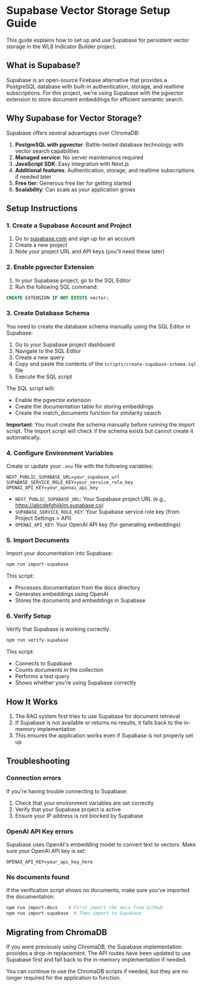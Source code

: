 # Supabase Vector Storage Setup Guide

This guide explains how to set up and use Supabase for persistent vector storage in the WL8 Indicator Builder project.

## What is Supabase?

Supabase is an open-source Firebase alternative that provides a PostgreSQL database with built-in authentication, storage, and realtime subscriptions. For this project, we're using Supabase with the pgvector extension to store document embeddings for efficient semantic search.

## Why Supabase for Vector Storage?

Supabase offers several advantages over ChromaDB:

1. **PostgreSQL with pgvector**: Battle-tested database technology with vector search capabilities
2. **Managed service**: No server maintenance required
3. **JavaScript SDK**: Easy integration with Next.js
4. **Additional features**: Authentication, storage, and realtime subscriptions if needed later
5. **Free tier**: Generous free tier for getting started
6. **Scalability**: Can scale as your application grows

## Setup Instructions

### 1. Create a Supabase Account and Project

1. Go to [supabase.com](https://supabase.com/) and sign up for an account
2. Create a new project
3. Note your project URL and API keys (you'll need these later)

### 2. Enable pgvector Extension

1. In your Supabase project, go to the SQL Editor
2. Run the following SQL command:

```sql
CREATE EXTENSION IF NOT EXISTS vector;
```

### 3. Create Database Schema

You need to create the database schema manually using the SQL Editor in Supabase:

1. Go to your Supabase project dashboard
2. Navigate to the SQL Editor
3. Create a new query
4. Copy and paste the contents of the `scripts/create-supabase-schema.sql` file
5. Execute the SQL script

The SQL script will:
- Enable the pgvector extension
- Create the documentation table for storing embeddings
- Create the match_documents function for similarity search

**Important**: You must create the schema manually before running the import script. The import script will check if the schema exists but cannot create it automatically.

### 4. Configure Environment Variables

Create or update your `.env` file with the following variables:

```
NEXT_PUBLIC_SUPABASE_URL=your_supabase_url
SUPABASE_SERVICE_ROLE_KEY=your_service_role_key
OPENAI_API_KEY=your_openai_api_key
```

- `NEXT_PUBLIC_SUPABASE_URL`: Your Supabase project URL (e.g., https://abcdefghijklm.supabase.co)
- `SUPABASE_SERVICE_ROLE_KEY`: Your Supabase service role key (from Project Settings > API)
- `OPENAI_API_KEY`: Your OpenAI API key (for generating embeddings)

### 5. Import Documents

Import your documentation into Supabase:

```bash
npm run import-supabase
```

This script:
- Processes documentation from the docs directory
- Generates embeddings using OpenAI
- Stores the documents and embeddings in Supabase

### 6. Verify Setup

Verify that Supabase is working correctly:

```bash
npm run verify-supabase
```

This script:
- Connects to Supabase
- Counts documents in the collection
- Performs a test query
- Shows whether you're using Supabase correctly

## How It Works

1. The RAG system first tries to use Supabase for document retrieval
2. If Supabase is not available or returns no results, it falls back to the in-memory implementation
3. This ensures the application works even if Supabase is not properly set up

## Troubleshooting

### Connection errors

If you're having trouble connecting to Supabase:

1. Check that your environment variables are set correctly
2. Verify that your Supabase project is active
3. Ensure your IP address is not blocked by Supabase

### OpenAI API Key errors

Supabase uses OpenAI's embedding model to convert text to vectors. Make sure your OpenAI API key is set:

```
OPENAI_API_KEY=your_api_key_here
```

### No documents found

If the verification script shows no documents, make sure you've imported the documentation:

```bash
npm run import-docs    # First import the docs from GitHub
npm run import-supabase  # Then import to Supabase
```

## Migrating from ChromaDB

If you were previously using ChromaDB, the Supabase implementation provides a drop-in replacement. The API routes have been updated to use Supabase first and fall back to the in-memory implementation if needed.

You can continue to use the ChromaDB scripts if needed, but they are no longer required for the application to function.
